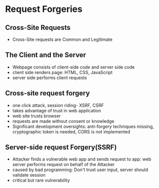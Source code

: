 # Request Forgeries

## Cross-Site Requests

- Cross-Site requests are Common and Legitimate

## The Client and the Server

- Webpage consists of client-side code and server side code
- client side renders page: HTML, CSS, JavaScript
- server side performs client requests

## Cross-site request forgery

- one click attack, session riding- XSRF, CSRF
- takes advantage of trust in web application
- web site trusts browser
- requests are made without consent or knowledge
- Significant development oversights: anti-forgery techniques missing, cryptographic token is needed, CORS is not implemented

## Server-side request Forgery(SSRF)

- Attacker finds a vulnerable web app and sends request to app: web server performs request on behalf of the Attacker
- caused by bad programming: Don't trust user input, server should validate session
- critical but rare vulnerability
